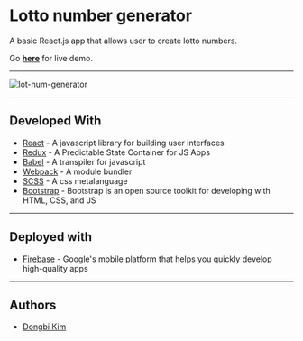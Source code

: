 # Lotto number generator

A basic React.js app that allows user to create lotto numbers.

Go **[here](https://lot-num-generator.firebaseapp.com)** for live demo.

---

![lot-num-generator](https://user-images.githubusercontent.com/40073162/57741790-6300b300-768c-11e9-90ea-81158635b409.png)


---

## Developed With

* [React](https://reactjs.org/) - A javascript library for building user interfaces
* [Redux](https://redux.js.org/) - A Predictable State Container for JS Apps
* [Babel](https://babeljs.io/) - A transpiler for javascript
* [Webpack](https://webpack.js.org/) - A module bundler
* [SCSS](http://sass-lang.com/) - A css metalanguage
* [Bootstrap](https://getbootstrap.com/) - Bootstrap is an open source toolkit for developing with HTML, CSS, and JS

---

## Deployed with

* [Firebase](https://www.firebase.com/) - Google's mobile platform that helps you quickly develop high-quality apps

---

## Authors

* [Dongbi Kim](https://github.com/dbk81587)

